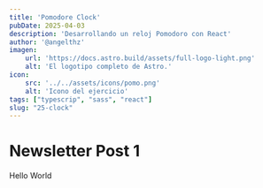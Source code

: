 ```yaml
---
title: 'Pomodore Clock'
pubDate: 2025-04-03
description: 'Desarrollando un reloj Pomodoro con React'
author: '@angelthz'
imagen:
    url: 'https://docs.astro.build/assets/full-logo-light.png'
    alt: 'El logotipo completo de Astro.'
icon:
    src: '../../assets/icons/pomo.png'
    alt: 'Icono del ejercicio'
tags: ["typescrip", "sass", "react"]
slug: "25-clock"
---
```


# Newsletter Post 1

Hello World